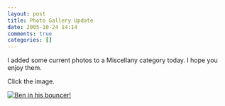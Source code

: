 ```yaml
---
layout: post
title: Photo Gallery Update
date: 2005-10-24 14:14
comments: true
categories: []
---
```

I added some current photos to a Miscellany category today. I hope you enjoy them.

Click the image.

<a href="http://photos.filias.com/main.php?g2_view=core.ShowItem&amp;g2_itemId=22459"><img class="photo" src="http://photos.filias.com/main.php?g2_view=core.DownloadItem&amp;g2_itemId=22462&amp;g2_serialNumber=2" alt="Ben in his bouncer!" /></a>
